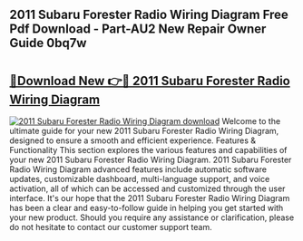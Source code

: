 ## 2011 Subaru Forester Radio Wiring Diagram Free Pdf Download - Part-AU2 New Repair Owner Guide 0bq7w

# <h2><a href="http://dfnef9.blite.top/?on=2011+Subaru+Forester+Radio+Wiring+Diagram">🔗Download New 👉🔴 2011 Subaru Forester Radio Wiring Diagram</a></h2>

[![2011 Subaru Forester Radio Wiring Diagram download](https://i.imgur.com/lujVjoI.png)](http://dfnef9.blite.top/?on=2011+Subaru+Forester+Radio+Wiring+Diagram)
Welcome to the ultimate guide for your new 2011 Subaru Forester Radio Wiring Diagram, designed to ensure a smooth and efficient experience. Features & Functionality This section explores the various features and capabilities of your new 2011 Subaru Forester Radio Wiring Diagram. 2011 Subaru Forester Radio Wiring Diagram advanced features include automatic software updates, customizable dashboard, multi-language support, and voice activation, all of which can be accessed and customized through the user interface. It's our hope that the 2011 Subaru Forester Radio Wiring Diagram has been a clear and easy-to-follow guide in helping you get started with your new product. Should you require any assistance or clarification, please do not hesitate to contact our customer support team.
